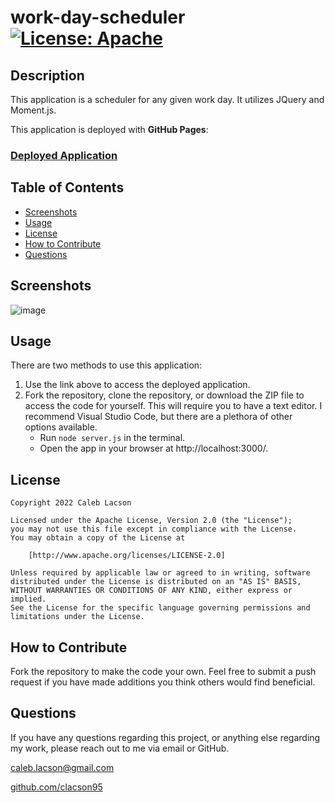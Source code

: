 # work-day-scheduler [![License: Apache](https://img.shields.io/badge/License-Apache_2.0-blue.svg)](https://opensource.org/licenses/Apache-2.0)

## Description
This application is a scheduler for any given work day. It utilizes JQuery and Moment.js.

This application is deployed with **GitHub Pages**:
### [Deployed Application](https://clacson95.github.io/work-day-scheduler/)

## Table of Contents
* [Screenshots](#screenshots)
* [Usage](#usage)
* [License](#license)
* [How to Contribute](#how-to-contribute)
* [Questions](#questions)

## Screenshots
![image](https://user-images.githubusercontent.com/108302822/209074809-4f7a34e4-f54c-4998-8c6d-8b2480f8083a.png)

## Usage

There are two methods to use this application:

1. Use the link above to access the deployed application.
2. Fork the repository, clone the repository, or download the ZIP file to access the code for yourself. This will require you to have a text editor. I recommend Visual Studio Code, but there are a plethora of other options available.
    * Run `node server.js` in the terminal.
    * Open the app in your browser at http://localhost:3000/.

## License

    Copyright 2022 Caleb Lacson

    Licensed under the Apache License, Version 2.0 (the "License");
    you may not use this file except in compliance with the License.
    You may obtain a copy of the License at

        [http://www.apache.org/licenses/LICENSE-2.0]

    Unless required by applicable law or agreed to in writing, software
    distributed under the License is distributed on an "AS IS" BASIS,
    WITHOUT WARRANTIES OR CONDITIONS OF ANY KIND, either express or implied.
    See the License for the specific language governing permissions and
    limitations under the License.

## How to Contribute
Fork the repository to make the code your own. Feel free to submit a push request if you have made additions you think others would find beneficial.

## Questions
If you have any questions regarding this project, or anything else regarding my work, please reach out to me via email or GitHub.

[caleb.lacson@gmail.com](caleb.lacson@gmail.com)
  
[github.com/clacson95](github.com/clacson95)
